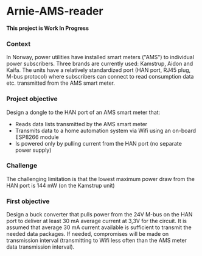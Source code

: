 # Arnie-AMS-reader
**This project is Work In Progress**

### Context
In Norway, power utilities have installed smart meters ("AMS") to individual power subscribers.
Three brands are currently used: Kamstrup, Aidon and Kaifa.
The units have a relatively standardized port (HAN port, RJ45 plug, M-bus protocol) where subscribers can connect to read consumption data etc. transmitted from the AMS smart meter.

### Project objective
Design a dongle to the HAN port of an AMS smart meter that:
- Reads data lists transmitted by the AMS smart meter
- Transmits data to a home automation system via Wifi using an on-board ESP8266 module
- Is powered only by pulling current from the HAN port (no separate power supply)

### Challenge
The challenging limitation is that the lowest maximum power draw from the HAN port is 144 mW (on the Kamstrup unit)

### First objective
Design a buck converter that pulls power from the 24V M-bus on the HAN port to deliver at least 30 mA average current at 3,3V for the circuit. It is assumed that average 30 mA current available is sufficient to transmit the needed data packages. If needed, compromises will be made on transmission interval (transmitting to Wifi less often than the AMS meter data transmission interval).
